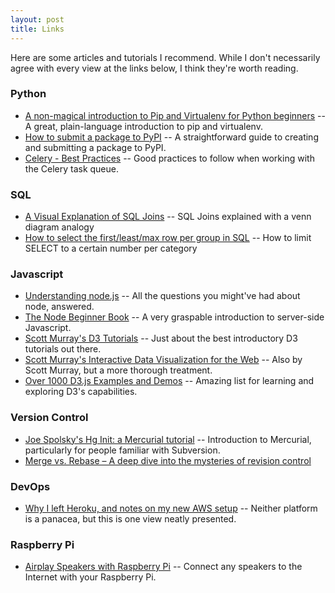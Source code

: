 ```yaml
---
layout: post
title: Links
---
```


Here are some articles and tutorials I recommend. While I don't necessarily agree with every view at the links below, I think they're worth reading.

### Python

- [A non-magical introduction to Pip and Virtualenv for Python beginners](http://www.dabapps.com/blog/introduction-to-pip-and-virtualenv-python/) -- A great, plain-language introduction to pip and virtualenv.
- [How to submit a package to PyPI](http://peterdowns.com/posts/first-time-with-pypi.html) -- A straightforward guide to creating and submitting a package to PyPI.
- [Celery - Best Practices](https://denibertovic.com/posts/celery-best-practices/) -- Good practices to follow when working with the Celery task queue.

### SQL

- [A Visual Explanation of SQL Joins](http://blog.codinghorror.com/a-visual-explanation-of-sql-joins/) -- SQL Joins explained with a venn diagram analogy
- [How to select the first/least/max row per group in SQL](http://www.xaprb.com/blog/2006/12/07/how-to-select-the-firstleastmax-row-per-group-in-sql/) -- How to limit SELECT to a certain number per category

### Javascript

- [Understanding node.js](http://debuggable.com/posts/understanding-node-js:4bd98440-45e4-4a9a-8ef7-0f7ecbdd56cb) -- All the questions you might've had about node, answered.
- [The Node Beginner Book](http://www.nodebeginner.org/) -- A very graspable introduction to server-side Javascript.
- [Scott Murray's D3 Tutorials](http://alignedleft.com/tutorials/d3/) -- Just about the best introductory D3 tutorials out there.
- [Scott Murray's Interactive Data Visualization for the Web](http://chimera.labs.oreilly.com/books/1230000000345/index.html) -- Also by Scott Murray, but a more thorough treatment.
- [Over 1000 D3.js Examples and Demos](http://techslides.com/over-1000-d3-js-examples-and-demos/) -- Amazing list for learning and exploring D3's capabilities.

### Version Control

- [Joe Spolsky's Hg Init: a Mercurial tutorial](http://hginit.com/) -- Introduction to Mercurial, particularly for people familiar with Subversion.
- [Merge vs. Rebase – A deep dive into the mysteries of revision control](http://blog.experimentalworks.net/2009/03/merge-vs-rebase-a-deep-dive-into-the-mysteries-of-revision-control/)

### DevOps

- [Why I left Heroku, and notes on my new AWS setup](http://www.holovaty.com/writing/aws-notes/) -- Neither platform is a panacea, but this is one view neatly presented.

### Raspberry Pi

- [Airplay Speakers with Raspberry Pi](http://www.instructables.com/id/raspbAIRy-the-RaspberryPi-based-Airplay-speaker/?ALLSTEPS) -- Connect any speakers to the Internet with your Raspberry Pi.
